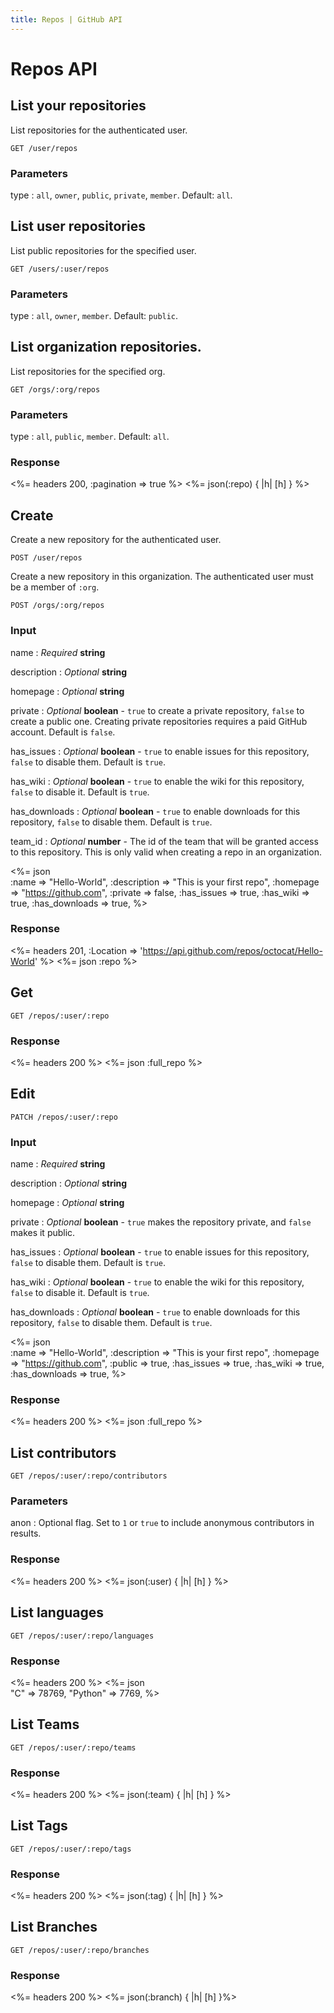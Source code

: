 ```yaml
---
title: Repos | GitHub API
---
```


# Repos API

## List your repositories

List repositories for the authenticated user.

    GET /user/repos

### Parameters

type
: `all`, `owner`, `public`, `private`, `member`. Default: `all`.

## List user repositories

List public repositories for the specified user.

    GET /users/:user/repos

### Parameters

type
: `all`, `owner`, `member`. Default: `public`.

## List organization repositories.

List repositories for the specified org.

    GET /orgs/:org/repos

### Parameters

type
: `all`, `public`, `member`. Default: `all`.

### Response

<%= headers 200, :pagination => true %>
<%= json(:repo) { |h| [h] } %>

## Create

Create a new repository for the authenticated user.

    POST /user/repos

Create a new repository in this organization. The authenticated user must
be a member of `:org`.

    POST /orgs/:org/repos

### Input

name
: _Required_ **string**

description
: _Optional_ **string**

homepage
: _Optional_ **string**

private
: _Optional_ **boolean** - `true` to create a private repository, `false`
to create a public one. Creating private repositories requires a paid
GitHub account.  Default is `false`.

has\_issues
: _Optional_ **boolean** - `true` to enable issues for this repository,
`false` to disable them. Default is `true`.

has\_wiki
: _Optional_ **boolean** - `true` to enable the wiki for this
repository, `false` to disable it. Default is `true`.

has\_downloads
: _Optional_ **boolean** - `true` to enable downloads for this
repository, `false` to disable them. Default is `true`.

team\_id
: _Optional_ **number** - The id of the team that will be granted access
to this repository. This is only valid when creating a repo in an
organization.

<%= json \
  :name          => "Hello-World",
  :description   => "This is your first repo",
  :homepage      => "https://github.com",
  :private       => false,
  :has_issues    => true,
  :has_wiki      => true,
  :has_downloads => true,
%>

### Response

<%= headers 201,
      :Location =>
'https://api.github.com/repos/octocat/Hello-World' %>
<%= json :repo %>

## Get

    GET /repos/:user/:repo

### Response

<%= headers 200 %>
<%= json :full_repo %>

## Edit

    PATCH /repos/:user/:repo

### Input

name
: _Required_ **string**

description
: _Optional_ **string**

homepage
: _Optional_ **string**

private
: _Optional_ **boolean** - `true` makes the repository private, and
`false` makes it public.

has\_issues
: _Optional_ **boolean** - `true` to enable issues for this repository,
`false` to disable them. Default is `true`.

has\_wiki
: _Optional_ **boolean** - `true` to enable the wiki for this
repository, `false` to disable it. Default is `true`.

has\_downloads
: _Optional_ **boolean** - `true` to enable downloads for this
repository, `false` to disable them. Default is `true`.

<%= json \
  :name          => "Hello-World",
  :description   => "This is your first repo",
  :homepage      => "https://github.com",
  :public        => true,
  :has_issues    => true,
  :has_wiki      => true,
  :has_downloads => true,
%>

### Response

<%= headers 200 %>
<%= json :full_repo %>

## List contributors

    GET /repos/:user/:repo/contributors

### Parameters

anon
: Optional flag. Set to `1` or `true` to include anonymous contributors
in results.

### Response

<%= headers 200 %>
<%= json(:user) { |h| [h] } %>

## List languages

    GET /repos/:user/:repo/languages

### Response

<%= headers 200 %>
<%= json \
  "C"      => 78769,
  "Python" => 7769,
%>

## List Teams

    GET /repos/:user/:repo/teams

### Response

<%= headers 200 %>
<%= json(:team) { |h| [h] } %>

## List Tags

    GET /repos/:user/:repo/tags

### Response

<%= headers 200 %>
<%= json(:tag) { |h| [h] } %>

## List Branches

    GET /repos/:user/:repo/branches

### Response

<%= headers 200 %>
<%= json(:branch) { |h| [h] }%>
